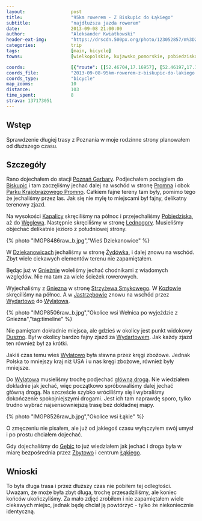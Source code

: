 ```yaml
---
layout:                 post
title:                  "95km rowerem - Z Biskupic do Łąkiego"
subtitle:               "najdłuższa jazda rowerem"
date:                   2013-09-08 21:00:00
author:                 "Aleksander Kwiatkowski"
header-ext-img:         "https://drscdn.500px.org/photo/123052857/m%3D2048/782aaa3a676afd37aeaad562ec6b9fb1"
categories:             trip
tags:                   [main, bicycle]
towns:                  [wielkopolskie, kujawsko_pomorskie, pobiedziska, lubowo, gniezno, trzemeszno, mogilno, strzelno]

coords:                 [{"route": [[52.46704,17.16957], [52.46197,17.16888], [52.46092,17.20412], [52.46662,17.22935], [52.45088,17.28669], [52.45883,17.29081], [52.47718,17.28806], [52.51465,17.30626], [52.51475,17.31287], [52.50477,17.33844], [52.51298,17.36634], [52.50791,17.36522], [52.50859,17.38290], [52.51982,17.38883], [52.51815,17.40608], [52.53188,17.44410], [52.52749,17.44925], [52.53282,17.45183], [52.52953,17.49079], [52.53961,17.51448], [52.53178,17.55096], [52.53517,17.58452], [52.53778,17.58855], [52.57979,17.66005], [52.58276,17.66400], [52.57530,17.66932], [52.57613,17.68005], [52.58855,17.69799], [52.57885,17.74966], [52.60815,17.76133], [52.59976,17.80854], [52.60549,17.81772], [52.59731,17.82733], [52.60309,17.82931], [52.60393,17.87677], [52.61169,17.90192], [52.60992,17.94209],  [52.58756,17.99084], [52.57926,17.99196], [52.60080,18.03092], [52.59387,18.07281], [52.61388,18.13590], [52.61513,18.15298]], "type": "bicycle"}]
coords_file:            "2013-09-08-95km-rowerem-z-biskupic-do-lakiego.json"
coords_type:            "bicycle"
map_zooms:              10
distance:               103
time_spent:             8
strava: 137173051
---
```


[wiki-promno-park]:                     https://pl.wikipedia.org/wiki/Park_Krajobrazowy_Promno
[wiki-strzyzewo-smykowe]:               https://pl.wikipedia.org/wiki/Strzy%C5%BCewo_Smykowe
[wiki-15]:                              https://pl.wikipedia.org/wiki/Droga_krajowa_nr_15_(Polska)
[wiki-garbary]:                         https://pl.wikipedia.org/wiki/Pozna%C5%84_Garbary
[wiki-biskupice]:                       https://pl.wikipedia.org/wiki/Biskupice_(powiat_pozna%C5%84ski)
[wiki-promno]:                          https://pl.wikipedia.org/wiki/Promno_(wie%C5%9B_w_wojew%C3%B3dztwie_wielkopolskim)
[wiki-kapalica]:                        https://pl.wikipedia.org/wiki/Kapalica
[wiki-pobiedziska]:                     https://pl.wikipedia.org/wiki/Pobiedziska
[wiki-weglewo]:                         https://pl.wikipedia.org/wiki/W%C4%99glewo_(powiat_pozna%C5%84ski)
[wiki-lednogora]:                       https://pl.wikipedia.org/wiki/Lednog%C3%B3ra
[wiki-dziekanowice]:                    https://pl.wikipedia.org/wiki/Dziekanowice_(wojew%C3%B3dztwo_wielkopolskie)
[wiki-zydowko]:                         https://pl.wikipedia.org/wiki/%C5%BByd%C3%B3wko
[wiki-gniezno]:                         https://pl.wikipedia.org/wiki/Gniezno
[wiki-kozlowo]:                         https://pl.wikipedia.org/wiki/Koz%C5%82owo_(powiat_gnie%C5%BAnie%C5%84ski)
[wiki-jastrzebowo]:                     https://pl.wikipedia.org/wiki/Jastrz%C4%99bowo
[wiki-wydartowo]:                       https://pl.wikipedia.org/wiki/Wydartowo
[wiki-wylatowo]:                        https://pl.wikipedia.org/wiki/Wylatowo
[wiki-gebice]:                          https://pl.wikipedia.org/wiki/G%C4%99bice_(wojew%C3%B3dztwo_kujawsko-pomorskie)
[wiki-zbytowo]:                         https://pl.wikipedia.org/wiki/Zbytowo
[wiki-lakie]:                           https://pl.wikipedia.org/wiki/%C5%81%C4%85kie_(powiat_mogile%C5%84ski)
[wiki-duszno]:                          https://pl.wikipedia.org/wiki/Duszno

Wstęp
-----

Sprawdzenie długiej trasy z Poznania w moje rodzinne strony planowałem od dłuższego czasu.

Szczegóły
---------

Rano dojechałem do stacji [Poznań Garbary][wiki-garbary]. Podjechałem pociągiem do [Biskupic][wiki-biskupice] i
tam zaczęliśmy jechać dalej na wschód w stronę [Promna][wiki-promno] i obok [Parku Krajobrazowego Promno][wiki-promno-park].
Całkiem fajne tereny tam były, pomimo tego że jechaliśmy przez las. Jak się nie mylę to miejscami był fajny, delikatny
terenowy zjazd.

Na wysokości [Kapalicy][wiki-kapalica] skręciliśmy na północ i przejechaliśmy [Pobiedziska][wiki-pobiedziska], aż do
[Węglewa][wiki-weglewo]. Następnie skręciliśmy w stronę [Lednogory][wiki-lednogora].
Musieliśmy objechać delikatnie jezioro z południowej strony.

{% photo "IMGP8486raw_b.jpg","Wieś Dziekanowice" %}

W [Dziekanowicach][wiki-dziekanowice] jechaliśmy w stronę [Żydówka][wiki-zydowko], i dalej znowu na wschód.
Zbyt wiele ciekawych elementów terenu nie zapamiętałem.

Będąc już w [Gnieźnie][wiki-gniezno] woleliśmy jechać chodnikami z wiadomych względów. Nie ma tam za wiele ścieżek rowerowych.

Wyjechaliśmy z [Gniezna][wiki-gniezno] w stronę [Strzyżewa Smykowego][wiki-strzyzewo-smykowe]. W [Kozłowie][wiki-kozlowo]
skręciliśmy na północ. A w [Jastrzębowie][wiki-jastrzebowo] znowu na wschód przez [Wydartowo][wiki-wydartowo] do
[Wylatowa][wiki-wylatowo].

{% photo "IMGP8506raw_b.jpg","Okolice wsi Wełnica po wyjeździe z Gniezna","tag:timeline" %}

Nie pamiętam dokładnie miejsca, ale gdzieś w okolicy jest punkt widokowy [Duszno][wiki-duszno]. Był w okolicy
bardzo fajny zjazd za
[Wydartowem][wiki-wydartowo]. Jak każdy zjazd ten również był za krótki.

Jakiś czas temu wieś [Wylatowo][wiki-wylatowo] była sławna przez kręgi zbożowe. Jednak Polska to mniejszy kraj niż USA i u
nas kręgi zbożowe, również były mniejsze.

Do [Wylatowa][wiki-wylatowo] musieliśmy trochę podjechać [główną drogą][wiki-15]. Nie wiedziałem dokładnie jak jechać, więc
początkowo spróbowaliśmy dalej jechać główną drogą. Na szczeście szybko wróciliśmy się i wybraliśmy dokończenie
spokojniejszymi drogami.
Jest ich tam naprawdę sporo, tylko trudno wybrać najsensowniejszą trasę bez dokładnej mapy.

{% photo "IMGP8526raw_b.jpg","Okolice wsi Łąkie" %}

O zmęczeniu nie pisałem, ale już od jakiegoś czasu wyłączyłem swój umysł i po prostu chciałem dojechać.

Gdy dojechaliśmy do [Gębic][wiki-gebice] to już wiedziałem jak jechać i droga była w miarę bezpośrednia przez
[Zbytowo][wiki-zbytowo] i centrum [Łąkiego][wiki-lakie].

Wnioski
-------

To była długa trasa i przez dłuższy czas nie pobiłem tej odległości. Uważam, że może była zbyt długa, trochę przesadziliśmy,
ale koniec końców ukończyliśmy. Za mało zdjęć zrobiłem i nie zapamiętałem wiele ciekawych miejsc, jednak będę chciał ją
powtórzyć - tylko że niekoniecznie identyczną.
